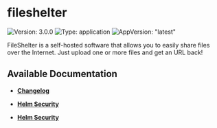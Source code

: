 # fileshelter

![Version: 3.0.0](https://img.shields.io/badge/Version-3.0.0-informational?style=flat-square) ![Type: application](https://img.shields.io/badge/Type-application-informational?style=flat-square) ![AppVersion: "latest"](https://img.shields.io/badge/AppVersion-"latest"-informational?style=flat-square)

FileShelter is a self-hosted software that allows you to easily share files over the Internet. Just upload one or more files and get an URL back!

## Available Documentation

- [**Changelog**](CHANGELOG)

- [**Helm Security**](container-security)

- [**Helm Security**](helm-security)

